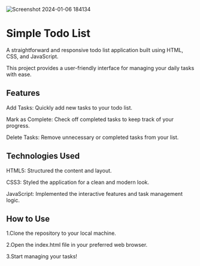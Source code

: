 ![Screenshot 2024-01-06 184134](https://github.com/Rajmathur-8/To-Do-list/assets/118900514/03e5a318-119a-42dd-a298-24e88a6f6e90)


# Simple Todo List

A straightforward and responsive todo list application built using HTML, CSS, and JavaScript. 

This project provides a user-friendly interface for managing your daily tasks with ease.

## Features

Add Tasks: Quickly add new tasks to your todo list. 

Mark as Complete: Check off completed tasks to keep track of your progress. 

Delete Tasks: Remove unnecessary or completed tasks from your list. 


## Technologies Used
 HTML5: Structured the content and layout. 
 
 CSS3: Styled the application for a clean and modern look. 
 
 JavaScript: Implemented the interactive features and task management logic.

## How to Use 
1.Clone the repository to your local machine. 

2.Open the index.html file in your preferred web browser. 

3.Start managing your tasks!
